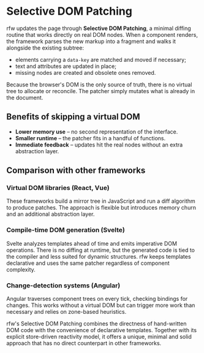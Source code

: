 # Selective DOM Patching

rfw updates the page through **Selective DOM Patching**, a minimal diffing
routine that works directly on real DOM nodes. When a component renders, the
framework parses the new markup into a fragment and walks it alongside the
existing subtree:

- elements carrying a `data-key` are matched and moved if necessary;
- text and attributes are updated in place;
- missing nodes are created and obsolete ones removed.

Because the browser's DOM is the only source of truth, there is no virtual
tree to allocate or reconcile. The patcher simply mutates what is already in
the document.

## Benefits of skipping a virtual DOM

- **Lower memory use** – no second representation of the interface.
- **Smaller runtime** – the patcher fits in a handful of functions.
- **Immediate feedback** – updates hit the real nodes without an extra
  abstraction layer.

## Comparison with other frameworks

### Virtual DOM libraries (React, Vue)
These frameworks build a mirror tree in JavaScript and run a diff algorithm to
produce patches. The approach is flexible but introduces memory churn and an
additional abstraction layer.

### Compile-time DOM generation (Svelte)
Svelte analyzes templates ahead of time and emits imperative DOM operations.
There is no diffing at runtime, but the generated code is tied to the compiler
and less suited for dynamic structures. rfw keeps templates declarative and
uses the same patcher regardless of component complexity.

### Change-detection systems (Angular)
Angular traverses component trees on every tick, checking bindings for changes.
This works without a virtual DOM but can trigger more work than necessary and
relies on zone-based heuristics.

rfw's Selective DOM Patching combines the directness of hand-written DOM code
with the convenience of declarative templates. Together with its explicit
store-driven reactivity model, it offers a unique, minimal and solid approach
that has no direct counterpart in other frameworks.

